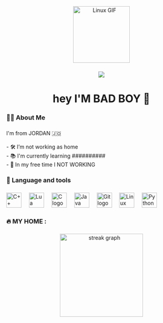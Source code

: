 <div align="center">
  <img src="https://media3.giphy.com/media/i229PTC8BKt9V9RnwZ/giphy.gif" height="150" alt="Linux GIF" />
</div>

###

<div align="center">
  <img src="https://visitor-badge.laobi.icu/badge?page_id=DASKR.DASKR&" />
</div>

###

<h1 align="center">hey I'M BAD BOY 👋</h1>

###

<h3 align="left">👩‍💻 About Me</h3>

###

<p align="left">I'm from JORDAN 🇯🇴<br><br>- 🛠️ I’m not working as home<br>- 📚 I'm currently learning ##########<br>- 🔏 In my free time I NOT WORKING </p>

###

<h3 align="left">🚬 Language and tools</h3>

###

<div align="left">
  <img src="https://cdn.jsdelivr.net/gh/devicons/devicon/icons/cplusplus/cplusplus-original.svg" height="40" alt="C++ logo" />
  <img width="12" />
  <img src="https://upload.wikimedia.org/wikipedia/commons/c/cf/Lua-Logo.svg" height="40" alt="Lua logo" />
  <img width="12" />
  <img src="https://upload.wikimedia.org/wikipedia/commons/1/19/C_Logo.png" height="40" alt="C logo" />
  <img width="12" />
  <img src="https://cdn.jsdelivr.net/gh/devicons/devicon/icons/java/java-original.svg" height="40" alt="Java logo" />
  <img width="12" />
  <img src="https://cdn.jsdelivr.net/gh/devicons/devicon/icons/git/git-original.svg" height="40" alt="Git logo" />
  <img width="12" />
  <img src="https://cdn.jsdelivr.net/gh/devicons/devicon/icons/linux/linux-original.svg" height="40" alt="Linux logo" />
  <img width="12" />
  <img src="https://cdn.jsdelivr.net/gh/devicons/devicon/icons/python/python-original.svg" height="40" alt="Python logo" />
</div>

###

<h3 align="left">🔥 MY HOME  :</h3>

###

<div align="center">
  <img src="https://media1.giphy.com/media/11Cn7h5PA8cyiY/giphy.gif" height="220" alt="streak graph" />
</div>

